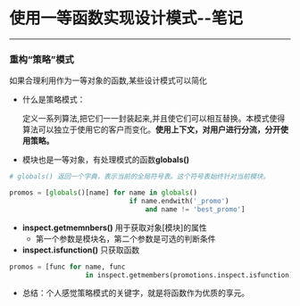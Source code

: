 # 使用一等函数实现设计模式--笔记

------
### 重构“策略”模式
如果合理利用作为一等对象的函数,某些设计模式可以简化

+  什么是策略模式：

	定义一系列算法,把它们一一封装起来,并且使它们可以相互替换。本模式使得算法可以独立于使用它的客户而变化。**使用上下文，对用户进行分流，分开使用策略。**

+ 模块也是一等对象，有处理模式的函数**globals()**

```python
# globals() 返回一个字典，表示当前的全局符号表。这个符号表始终针对当前模块。

promos = [globals()[name] for name in globals()
                              if name.endwith('_promo') 
                                  and name != 'best_promo']
```

+ **inspect.getmemnbers()** 用于获取对象[模块]的属性
	+ 第一个参数是模块名，第二个参数是可选的判断条件
+ **inspect.isfunction()** 只获取函数
```python
promos = [func for name, func 
                   in inspect.getmembers(promotions.inspect.isfunction)]
```

+ 总结：个人感觉策略模式的关键字，就是将函数作为优质的享元。